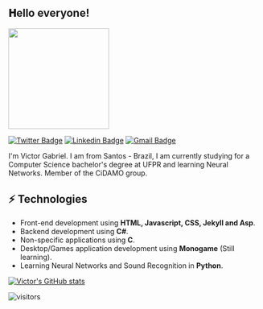 <h2> 𝐇ello everyone!</h2>

<img align='center' src='https://user-images.githubusercontent.com/5713670/87202985-820dcb80-c2b6-11ea-9f56-7ec461c497c3.gif' width='200"'>

[![Twitter Badge](https://img.shields.io/badge/-@TheDirky-1ca0f1?style=flat-square&labelColor=1ca0f1&logo=twitter&logoColor=white&link=https://twitter.com/TheDirky)](https://twitter.com/TheDirky)
[![Linkedin Badge](https://img.shields.io/badge/-VictorGabriel-blue?style=flat-square&logo=Linkedin&logoColor=white&link=https://www.linkedin.com/in/victorgsbarbosa/)](https://www.linkedin.com/in/victorgsbarbosa/)
[![Gmail Badge](https://img.shields.io/badge/-victorgsbarbosa@gmail.com-c14438?style=flat-square&logo=Gmail&logoColor=white&link=mailto:victorgsbarbosa@gmail.com)](mailto:victorgsbarbosa@gmail.com)

I'm Victor Gabriel. I am from Santos - Brazil, I am currently studying for a Computer Science bachelor's degree at UFPR and learning Neural Networks. Member of the CiDAMO group.
## ⚡ Technologies
- Front-end development using **HTML, Javascript, CSS, Jekyll and Asp**.
- Backend development using **C#**.
- Non-specific applications using **C**.
- Desktop/Games application development using **Monogame** (Still learning).
- Learning Neural Networks and Sound Recognition in **Python**.



[![Victor's GitHub stats](https://github-readme-stats.vercel.app/api?username=vector-b&show_icons=true&theme=radical)](https://github.com/vector-b/github-readme-stats)



![visitors](https://page-views.glitch.me/badge?page_id=vector-b.vector-b)

